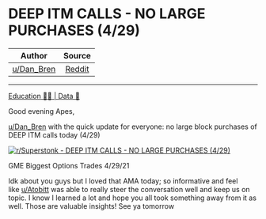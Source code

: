 DEEP ITM CALLS - NO LARGE PURCHASES (4/29)
==========================================

| Author       | Source       | 
| :-------------: |:-------------:|
|  [u/Dan_Bren](https://www.reddit.com/user/Dan_Bren/) | [Reddit](https://www.reddit.com/r/Superstonk/comments/n1hd5z/deep_itm_calls_no_large_purchases_429/) | 

---


[Education 👨‍🏫 | Data 🔢](https://www.reddit.com/r/Superstonk/search?q=flair_name%3A%22Education%20%F0%9F%91%A8%E2%80%8D%F0%9F%8F%AB%20%7C%20Data%20%F0%9F%94%A2%22&restrict_sr=1)

Good evening Apes,

[u/Dan_Bren](https://www.reddit.com/u/Dan_Bren/) with the quick update for everyone: no large block purchases of DEEP ITM calls today (4/29)

[![r/Superstonk - DEEP ITM CALLS - NO LARGE PURCHASES (4/29)](https://preview.redd.it/gd0arpdo47w61.jpg?width=1220&format=pjpg&auto=webp&s=7c530b5f28750288cb5542c4b3829df821955d3e)](https://preview.redd.it/gd0arpdo47w61.jpg?width=1220&format=pjpg&auto=webp&s=7c530b5f28750288cb5542c4b3829df821955d3e)

GME Biggest Options Trades 4/29/21

Idk about you guys but I loved that AMA today; so informative and feel like [u/Atobitt](https://www.reddit.com/u/Atobitt/) was able to really steer the conversation well and keep us on topic. I know I learned a lot and hope you all took something away from it as well. Those are valuable insights! See ya tomorrow
